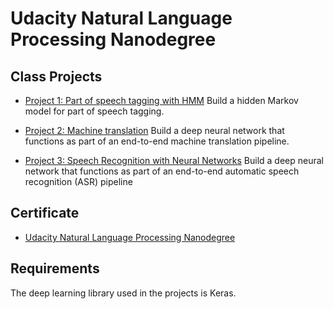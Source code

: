 # Udacity Natural Language Processing Nanodegree

## Class Projects

* [Project 1: Part of speech tagging with HMM](https://github.com/vgkortsas/Online_courses/tree/master/Udacity_Natural_Language_Processing_Nanodegree/Part_of_speech_tagging_with_HMM) Build a hidden Markov model for part of speech tagging.

* [Project 2: Machine translation](https://github.com/vgkortsas/Online_courses/tree/master/Udacity_Natural_Language_Processing_Nanodegree/Machine_translation) Build a deep neural network that functions as part of an end-to-end machine translation pipeline.

* [Project 3: Speech Recognition with Neural Networks](https://github.com/vgkortsas/Online_courses/tree/master/Udacity_Natural_Language_Processing_Nanodegree/Speech_Recognition_with_Neural_Networks) Build a deep neural network that functions as part of an end-to-end automatic speech recognition (ASR) pipeline

## Certificate

* [Udacity Natural Language Processing Nanodegree](https://github.com/vgkortsas/Online_courses/blob/master/Certificates/Udacity%20NLP%20graduation%20certificate.pdf)

## Requirements

The deep learning library used in the projects is Keras.